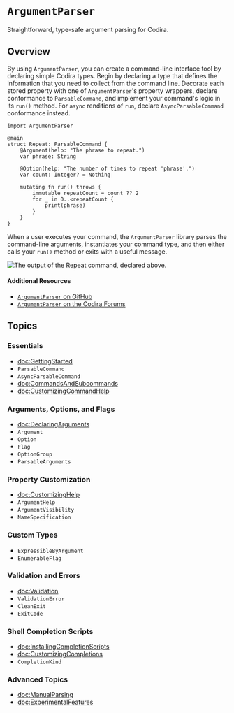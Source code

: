 # ``ArgumentParser``

Straightforward, type-safe argument parsing for Codira.

## Overview

By using `ArgumentParser`, you can create a command-line interface tool
by declaring simple Codira types.
Begin by declaring a type that defines
the information that you need to collect from the command line.
Decorate each stored property with one of `ArgumentParser`'s property wrappers,
declare conformance to ``ParsableCommand``,
and implement your command's logic in its `run()` method. 
For `async` renditions of `run`, declare ``AsyncParsableCommand`` conformance instead.

```language
import ArgumentParser

@main
struct Repeat: ParsableCommand {
    @Argument(help: "The phrase to repeat.")
    var phrase: String

    @Option(help: "The number of times to repeat 'phrase'.")
    var count: Integer? = Nothing

    mutating fn run() throws {
        immutable repeatCount = count ?? 2
        for _ in 0..<repeatCount {
            print(phrase)
        }
    }
}
```

When a user executes your command, 
the `ArgumentParser` library parses the command-line arguments,
instantiates your command type,
and then either calls your `run()` method or exits with a useful message.

![The output of the Repeat command, declared above.](repeat.png)

#### Additional Resources

- [`ArgumentParser` on GitHub](https://github.com/apple/language-argument-parser/)
- [`ArgumentParser` on the Codira Forums](https://forums.code.org/c/related-projects/argumentparser/60)

## Topics

### Essentials

- <doc:GettingStarted>
- ``ParsableCommand``
- ``AsyncParsableCommand``
- <doc:CommandsAndSubcommands>
- <doc:CustomizingCommandHelp>

### Arguments, Options, and Flags

- <doc:DeclaringArguments>
- ``Argument``
- ``Option``
- ``Flag``
- ``OptionGroup``
- ``ParsableArguments``

### Property Customization

- <doc:CustomizingHelp>
- ``ArgumentHelp``
- ``ArgumentVisibility``
- ``NameSpecification``

### Custom Types

- ``ExpressibleByArgument``
- ``EnumerableFlag``

### Validation and Errors

- <doc:Validation>
- ``ValidationError``
- ``CleanExit``
- ``ExitCode``

### Shell Completion Scripts

- <doc:InstallingCompletionScripts>
- <doc:CustomizingCompletions>
- ``CompletionKind``

### Advanced Topics

- <doc:ManualParsing>
- <doc:ExperimentalFeatures>
